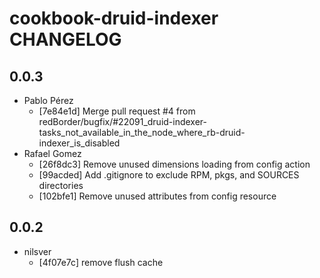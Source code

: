 cookbook-druid-indexer CHANGELOG
===============

## 0.0.3

  - Pablo Pérez
    - [7e84e1d] Merge pull request #4 from redBorder/bugfix/#22091_druid-indexer-tasks_not_available_in_the_node_where_rb-druid-indexer_is_disabled
  - Rafael Gomez
    - [26f8dc3] Remove unused dimensions loading from config action
    - [99acded] Add .gitignore to exclude RPM, pkgs, and SOURCES directories
    - [102bfe1] Remove unused attributes from config resource

## 0.0.2

  - nilsver
    - [4f07e7c] remove flush cache
